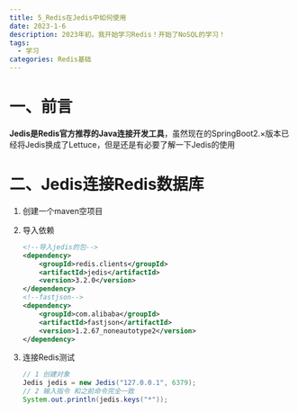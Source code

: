 ```yaml
---
title: 5_Redis在Jedis中如何使用
date: 2023-1-6
description: 2023年初。我开始学习Redis！开始了NoSQL的学习！
tags:
  - 学习
categories: Redis基础
---
```


# 一、前言

**Jedis是Redis官方推荐的Java连接开发工具**，虽然现在的SpringBoot2.×版本已经将Jedis换成了Lettuce，但是还是有必要了解一下Jedis的使用

# 二、Jedis连接Redis数据库

1. 创建一个maven空项目

2. 导入依赖

   ```xml
   <!--导入jedis的包-->
   <dependency>
       <groupId>redis.clients</groupId>
       <artifactId>jedis</artifactId>
       <version>3.2.0</version>
   </dependency>
   <!--fastjson-->
   <dependency>
       <groupId>com.alibaba</groupId>
       <artifactId>fastjson</artifactId>
       <version>1.2.67_noneautotype2</version>
   </dependency>
   ```

3. 连接Redis测试

   ```java
   // 1 创建对象
   Jedis jedis = new Jedis("127.0.0.1", 6379);
   // 2 输入指令 和之前命令完全一致
   System.out.println(jedis.keys("*"));
   ```

   